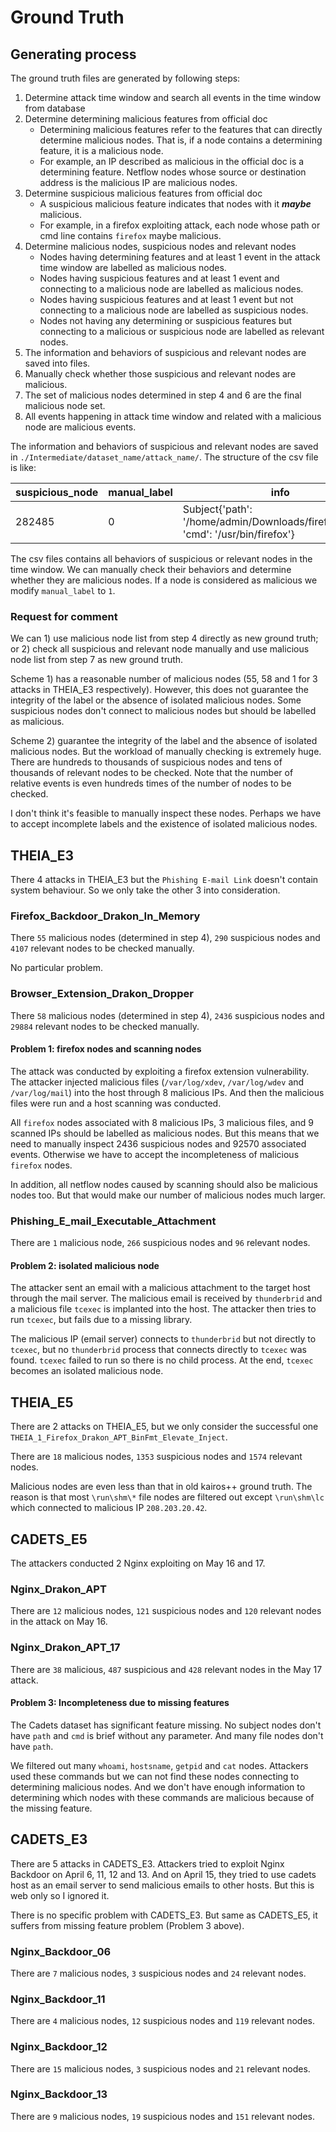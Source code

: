 # Ground Truth
## Generating process
The ground truth files are generated by following steps:
1. Determine attack time window and search all events in the time window from database
2. Determine determining malicious features from official doc
   - Determining malicious features refer to the features that can directly determine malicious nodes. 
   That is, if a node contains a determining feature, it is a malicious node.
   - For example, an IP described as malicious in the official doc is a determining feature. Netflow nodes
   whose source or destination address is the malicious IP are malicious nodes.
3. Determine suspicious malicious features from official doc
   - A suspicious malicious feature indicates that nodes with it ***maybe*** malicious.
   - For example, in a firefox exploiting attack, each node whose path or cmd line contains `firefox` 
   maybe malicious.
4. Determine malicious nodes, suspicious nodes and relevant nodes
   - Nodes having determining features and at least 1 event in the attack time window are labelled as
   malicious nodes.
   - Nodes having suspicious features and at least 1 event and connecting to a malicious node are labelled
   as malicious nodes.
   - Nodes having suspicious features and at least 1 event but not connecting to a malicious node are labelled
   as suspicious nodes.
   - Nodes not having any determining or suspicious features but connecting to a malicious or suspicious node
   are labelled as relevant nodes.
5. The information and behaviors of suspicious and relevant nodes are saved into files.
6. Manually check whether those suspicious and relevant nodes are malicious.
7. The set of malicious nodes determined in step 4 and 6 are the final malicious node set.
8. All events happening in attack time window and related with a malicious node are malicious events.

The information and behaviors of suspicious and relevant nodes are saved in `./Intermediate/dataset_name/attack_name/`.
The structure of the csv file is like:

| suspicious_node | manual_label | info | operation | relevant_node | relevant_type | relevant_info |
| -------- |-------| -------- | -------- | -------- | -------- | -------- |
| 282485 | 0     | Subject{'path': '/home/admin/Downloads/firefox/firefox', 'cmd': '/usr/bin/firefox'} | EVENT_READ | 651873 | unknown | File{'path': '/proc/6150/stat'} |

The csv files contains all behaviors of suspicious or relevant nodes in the time window. We can manually
check their behaviors and determine whether they are malicious nodes.
If a node is considered as malicious we modify `manual_label` to `1`.

### Request for comment
We can 1) use malicious node list from step 4 directly as new ground truth; or 2) check all
suspicious and relevant node manually and use malicious node list from step 7 as new ground truth.

Scheme 1) has a reasonable number of malicious nodes (55, 58 and 1 for 3 attacks in THEIA_E3 
respectively). However, this does not guarantee the integrity of the label or the absence of
isolated malicious nodes. Some suspicious nodes don't connect to malicious nodes but should be 
labelled as malicious. 

Scheme 2) guarantee the integrity of the label and the absence of isolated malicious nodes.
But the workload of manually checking is extremely huge. There are hundreds to thousands of suspicious nodes 
and tens of thousands of relevant nodes to be checked. Note that the number of relative events is 
even hundreds times of the number of nodes to be checked. 

I don't think it's feasible to manually inspect these nodes. 
Perhaps we have to accept incomplete labels and the existence of isolated malicious nodes.

## THEIA_E3
There 4 attacks in THEIA_E3 but the `Phishing E-mail Link` doesn't contain system behaviour. So we only
take the other 3 into consideration.

### Firefox_Backdoor_Drakon_In_Memory
There `55` malicious nodes (determined in step 4), `290` suspicious nodes and `4107` relevant nodes
to be checked manually.

No particular problem.

### Browser_Extension_Drakon_Dropper
There `58` malicious nodes (determined in step 4), `2436` suspicious nodes and `29884` relevant nodes
to be checked manually.

#### Problem 1: firefox nodes and scanning nodes
The attack was conducted by exploiting a firefox extension vulnerability. The attacker injected malicious
files (`/var/log/xdev`, `/var/log/wdev` and `/var/log/mail`) into the host through 8 malicious IPs. And then 
the malicious files were run and a host scanning was conducted.

All `firefox` nodes associated with 8 malicious IPs, 3 malicious files, and 9 scanned IPs
should be labelled as malicious nodes. 
But this means that we need to manually inspect 2436 suspicious nodes and 92570 associated events.
Otherwise we have to accept the incompleteness of malicious `firefox` nodes.

In addition, all netflow nodes caused by scanning should also be malicious nodes too. 
But that would make our number of malicious nodes much larger.

### Phishing_E_mail_Executable_Attachment
There are `1` malicious node, `266` suspicious nodes and `96` relevant nodes.

#### Problem 2: isolated malicious node
The attacker sent an email with a malicious attachment to the target host through the mail server.
The malicious email is received by `thunderbrid` and a malicious file `tcexec` is implanted into the host.
The attacker then tries to run `tcexec`, but fails due to a missing library.

The malicious IP (email server) connects to `thunderbrid` but not directly to `tcexec`, 
but no `thunderbrid` process that connects directly to `tcexec` was found.
`tcexec` failed to run so there is no child process.
At the end, `tcexec` becomes an isolated malicious node.

## THEIA_E5
There are 2 attacks on THEIA_E5, but we only consider the successful one `THEIA_1_Firefox_Drakon_APT_BinFmt_Elevate_Inject`.

There are `18` malicious nodes, `1353` suspicious nodes and `1574` relevant nodes.

Malicious nodes are even less than that in old kairos++ ground truth. The reason is that most `\run\shm\*`
file nodes are filtered out except `\run\shm\lc` which connected to malicious IP `208.203.20.42`. 

## CADETS_E5
The attackers conducted 2 Nginx exploiting on May 16 and 17.

### Nginx_Drakon_APT
There are `12` malicious nodes, `121` suspicious nodes and `120` relevant nodes in the attack on 
May 16.

### Nginx_Drakon_APT_17
There are `38` malicious, `487` suspicious and `428` relevant nodes in the May 17 attack.

#### Problem 3: Incompleteness due to missing features
The Cadets dataset has significant feature missing. No subject nodes don't have `path` and 
`cmd` is brief without any parameter. And many file nodes don't have `path`.

We filtered out many `whoami`, `hostsname`, `getpid` and `cat` nodes. Attackers used these
commands but we can not find these nodes connecting to determining malicious nodes. And we
don't have enough information to determining which nodes with these commands are malicious
because of the missing feature.

## CADETS_E3
There are 5 attacks in CADETS_E3. Attackers tried to exploit Nginx Backdoor on April 6, 11,
12 and 13. 
And on April 15, they tried to use cadets host as an email server to send malicious emails to
other hosts. But this is web only so I ignored it.

There is no specific problem with CADETS_E3. But same as CADETS_E5, it suffers from missing 
feature problem (Problem 3 above).

### Nginx_Backdoor_06
There are `7` malicious nodes, `3` suspicious nodes and `24` relevant nodes.

### Nginx_Backdoor_11
There are `4` malicious nodes, `12` suspicious nodes and `119` relevant nodes.

### Nginx_Backdoor_12
There are `15` malicious nodes, `3` suspicious nodes and `21` relevant nodes.

### Nginx_Backdoor_13
There are `9` malicious nodes, `19` suspicious nodes and `151` relevant nodes.




   